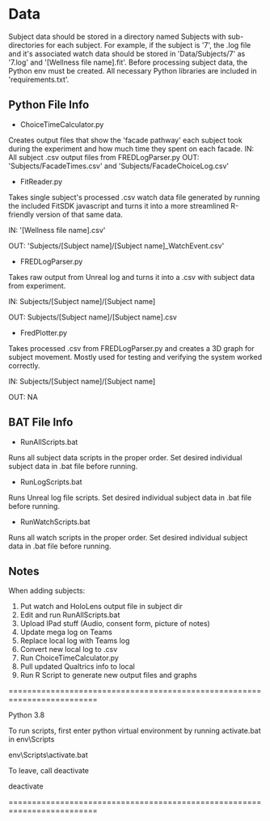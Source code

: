 # Data
Subject data should be stored in a directory named Subjects with sub-directories for each subject. For example, if the subject is '7', the .log file and it's associated watch data should be stored in 'Data/Subjects/7' as '7.log' and '[Wellness file name].fit'. Before processing subject data, the Python env must be created. All necessary Python libraries are included in 'requirements.txt'.

## Python File Info
* ChoiceTimeCalculator.py

Creates output files that show the 'facade pathway' each subject took during the experiment and how much time they spent on each facade.
IN: All subject .csv output files from FREDLogParser.py
OUT: 'Subjects/FacadeTimes.csv' and 'Subjects/FacadeChoiceLog.csv'

* FitReader.py

Takes single subject's processed .csv watch data file generated by running the included FitSDK javascript and turns it into a more streamlined R-friendly version of that same data.

IN: '[Wellness file name].csv'

OUT: 'Subjects/[Subject name]/[Subject name]_WatchEvent.csv'

* FREDLogParser.py

Takes raw output from Unreal log and turns it into a .csv with subject data from experiment.

IN: Subjects/[Subject name]/[Subject name]

OUT: Subjects/[Subject name]/[Subject name].csv

* FredPlotter.py

Takes processed .csv from FREDLogParser.py and creates a 3D graph for subject movement. Mostly used for testing and verifying the system worked correctly.

IN: Subjects/[Subject name]/[Subject name]

OUT: NA

## BAT File Info
* RunAllScripts.bat

Runs all subject data scripts in the proper order. Set desired individual subject data in .bat file before running.

* RunLogScripts.bat

Runs Unreal log file scripts. Set desired individual subject data in .bat file before running.

* RunWatchScripts.bat

Runs all watch scripts in the proper order. Set desired individual subject data in .bat file before running.


## Notes

When adding subjects:
1. Put watch and HoloLens output file in subject dir
2. Edit and run RunAllScripts.bat
3. Upload IPad stuff (Audio, consent form, picture of notes)
4. Update mega log on Teams
5. Replace local log with Teams log
6. Convert new local log to .csv
7. Run ChoiceTimeCalculator.py
8. Pull updated Qualtrics info to local
9. Run R Script to generate new output files and graphs

=========================================================================

Python 3.8

To run scripts, first enter python virtual environment by running activate.bat in env\Scripts

env\Scripts\activate.bat

To leave, call deactivate

deactivate

=========================================================================